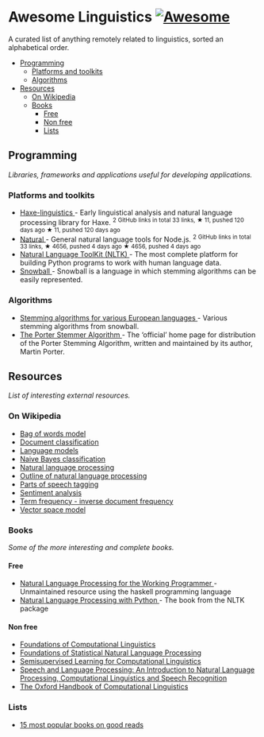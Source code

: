 <h1>
 Awesome Linguistics
 <a href="https://github.com/sindresorhus/awesome">
  <img alt="Awesome" src="https://cdn.rawgit.com/sindresorhus/awesome/d7305f38d29fed78fa85652e3a63e154dd8e8829/media/badge.svg"/>
 </a>
</h1>
<p>
 A curated list of anything remotely related to linguistics, sorted an alphabetical order.
</p>
<ul>
 <li>
  <a href="#programming">
   Programming
  </a>
  <ul>
   <li>
    <a href="#platforms-and-toolkits">
     Platforms and toolkits
    </a>
   </li>
   <li>
    <a href="#algorithms">
     Algorithms
    </a>
   </li>
  </ul>
 </li>
 <li>
  <a href="#resources">
   Resources
  </a>
  <ul>
   <li>
    <a href="#on-wikipedia">
     On Wikipedia
    </a>
   </li>
   <li>
    <a href="#books">
     Books
    </a>
    <ul>
     <li>
      <a href="#free">
       Free
      </a>
     </li>
     <li>
      <a href="#non-free">
       Non free
      </a>
     </li>
     <li>
      <a href="#lists">
       Lists
      </a>
     </li>
    </ul>
   </li>
  </ul>
 </li>
</ul>
<h2>
 Programming
</h2>
<p>
 <em>
  Libraries, frameworks and applications useful for developing applications.
 </em>
</p>
<h3>
 Platforms and toolkits
</h3>
<ul>
 <li>
  <a href="https://github.com/sexybiggetje/haxe-linguistics">
   Haxe-linguistics
  </a>
  - Early linguistical analysis and natural language processing library for Haxe.
  <sup>
   2 GitHub links in total 33 links, ★ 11, pushed 120 days ago
  </sup>
  <sup>
   &#9733 11, pushed 120 days ago
  </sup>
 </li>
 <li>
  <a href="https://github.com/NaturalNode/natural">
   Natural
  </a>
  - General natural language tools for Node.js.
  <sup>
   2 GitHub links in total 33 links, ★ 4656, pushed 4 days ago
  </sup>
  <sup>
   &#9733 4656, pushed 4 days ago
  </sup>
 </li>
 <li>
  <a href="http://www.nltk.org/">
   Natural Language ToolKit (NLTK)
  </a>
  - The most complete platform for building Python programs to work with human language data.
 </li>
 <li>
  <a href="http://snowball.tartarus.org/">
   Snowball
  </a>
  - Snowball is a language in which stemming algorithms can be easily represented.
 </li>
</ul>
<h3>
 Algorithms
</h3>
<ul>
 <li>
  <a href="http://snowball.tartarus.org/texts/stemmersoverview.html">
   Stemming algorithms for various European languages
  </a>
  - Various stemming algorithms from snowball.
 </li>
 <li>
  <a href="http://tartarus.org/martin/PorterStemmer/">
   The Porter Stemmer Algorithm
  </a>
  - The ‘official’ home page for distribution of the Porter Stemming Algorithm, written and maintained by its author, Martin Porter.
 </li>
</ul>
<h2>
 Resources
</h2>
<p>
 <em>
  List of interesting external resources.
 </em>
</p>
<h3>
 On Wikipedia
</h3>
<ul>
 <li>
  <a href="http://en.wikipedia.org/wiki/Bag-of-words_model">
   Bag of words model
  </a>
 </li>
 <li>
  <a href="http://en.wikipedia.org/wiki/Document_classification">
   Document classification
  </a>
 </li>
 <li>
  <a href="http://en.wikipedia.org/wiki/Language_model">
   Language models
  </a>
 </li>
 <li>
  <a href="http://en.wikipedia.org/wiki/Naive_Bayes_classifier">
   Naive Bayes classification
  </a>
 </li>
 <li>
  <a href="http://en.wikipedia.org/wiki/Natural_language_processing">
   Natural language processing
  </a>
 </li>
 <li>
  <a href="http://en.wikipedia.org/wiki/Outline_of_natural_language_processing">
   Outline of natural language processing
  </a>
 </li>
 <li>
  <a href="http://en.wikipedia.org/wiki/Part-of-speech_tagging">
   Parts of speech tagging
  </a>
 </li>
 <li>
  <a href="http://en.wikipedia.org/wiki/Sentiment_analysis">
   Sentiment analysis
  </a>
 </li>
 <li>
  <a href="http://en.wikipedia.org/wiki/Tf%E2%80%93idf">
   Term frequency - inverse document frequency
  </a>
 </li>
 <li>
  <a href="http://en.wikipedia.org/wiki/Vector_space_model">
   Vector space model
  </a>
 </li>
</ul>
<h3>
 Books
</h3>
<p>
 <em>
  Some of the more interesting and complete books.
 </em>
</p>
<h4>
 Free
</h4>
<ul>
 <li>
  <a href="http://nlpwp.org/book/index.xhtml">
   Natural Language Processing for the Working Programmer
  </a>
  - Unmaintained resource using the haskell programming language
 </li>
 <li>
  <a href="http://www.nltk.org/book/">
   Natural Language Processing with Python
  </a>
  - The book from the NLTK package
 </li>
</ul>
<h4>
 Non free
</h4>
<ul>
 <li>
  <a href="http://books.google.com/books?id=o9iGAgAAQBAJ&dq=Foundations+of+Computational+Linguistics&hl=nl&source=gbs_navlinks_s">
   Foundations of Computational Linguistics
  </a>
 </li>
 <li>
  <a href="https://books.google.nl/books?id=YiFDxbEX3SUC">
   Foundations of Statistical Natural Language Processing
  </a>
 </li>
 <li>
  <a href="http://books.google.com/books/about/Semisupervised_Learning_for_Computationa.html?id=VCd67cGB_rAC&redir_esc=y">
   Semisupervised Learning for Computational Linguistics
  </a>
 </li>
 <li>
  <a href="https://books.google.nl/books?id=fZmj5UNK8AQC">
   Speech and Language Processing: An Introduction to Natural Language Processing, Computational Linguistics and Speech Recognition
  </a>
 </li>
 <li>
  <a href="http://www.oxfordhandbooks.com/view/10.1093/oxfordhb/9780199276349.001.0001/oxfordhb-9780199276349">
   The Oxford Handbook of Computational Linguistics
  </a>
 </li>
</ul>
<h3>
 Lists
</h3>
<ul>
 <li>
  <a href="http://www.goodreads.com/shelf/show/natural-language-processing">
   15 most popular books on good reads
  </a>
 </li>
</ul>
